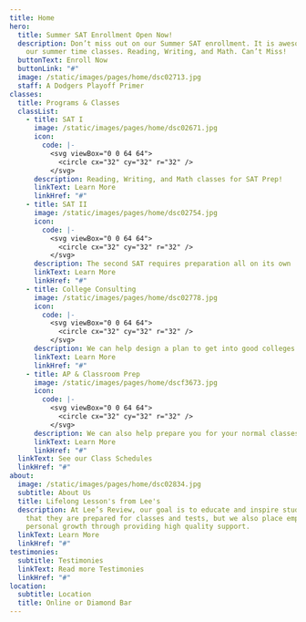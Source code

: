```yaml
---
title: Home
hero:
  title: Summer SAT Enrollment Open Now!
  description: Don’t miss out on our Summer SAT enrollment. It is awesome. we love
    our summer time classes. Reading, Writing, and Math. Can’t Miss!
  buttonText: Enroll Now
  buttonLink: "#"
  image: /static/images/pages/home/dsc02713.jpg
  staff: A Dodgers Playoff Primer
classes:
  title: Programs & Classes
  classList:
    - title: SAT I
      image: /static/images/pages/home/dsc02671.jpg
      icon:
        code: |-
          <svg viewBox="0 0 64 64">
            <circle cx="32" cy="32" r="32" />
          </svg>
      description: Reading, Writing, and Math classes for SAT Prep!
      linkText: Learn More
      linkHref: "#"
    - title: SAT II
      image: /static/images/pages/home/dsc02754.jpg
      icon:
        code: |-
          <svg viewBox="0 0 64 64">
            <circle cx="32" cy="32" r="32" />
          </svg>
      description: The second SAT requires preparation all on its own
      linkText: Learn More
      linkHref: "#"
    - title: College Consulting
      image: /static/images/pages/home/dsc02778.jpg
      icon:
        code: |-
          <svg viewBox="0 0 64 64">
            <circle cx="32" cy="32" r="32" />
          </svg>
      description: We can help design a plan to get into good colleges!
      linkText: Learn More
      linkHref: "#"
    - title: AP & Classroom Prep
      image: /static/images/pages/home/dscf3673.jpg
      icon:
        code: |-
          <svg viewBox="0 0 64 64">
            <circle cx="32" cy="32" r="32" />
          </svg>
      description: We can also help prepare you for your normal classes, AP and otherwise!
      linkText: Learn More
      linkHref: "#"
  linkText: See our Class Schedules
  linkHref: "#"
about:
  image: /static/images/pages/home/dsc02834.jpg
  subtitle: About Us
  title: Lifelong Lesson's from Lee's
  description: At Lee’s Review, our goal is to educate and inspire students so
    that they are prepared for classes and tests, but we also place emphasis on
    personal growth through providing high quality support.
  linkText: Learn More
  linkHref: "#"
testimonies:
  subtitle: Testimonies
  linkText: Read more Testimonies
  linkHref: "#"
location:
  subtitle: Location
  title: Online or Diamond Bar
---
```

